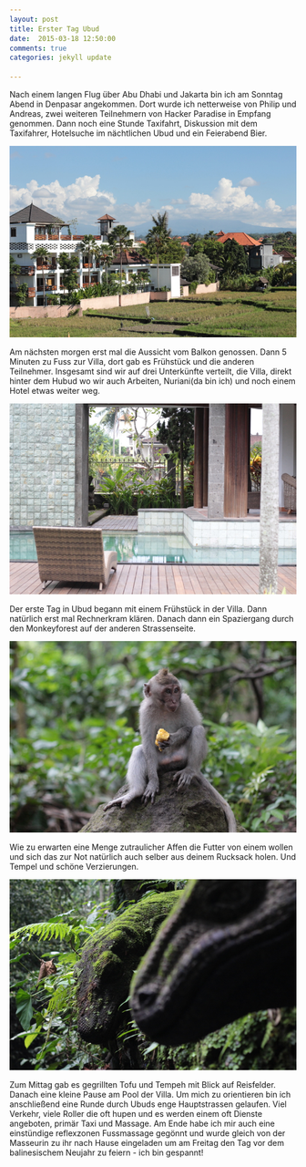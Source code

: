 ```yaml
---
layout: post
title: Erster Tag Ubud
date:  2015-03-18 12:50:00 
comments: true
categories: jekyll update

---
```


Nach einem langen Flug über Abu Dhabi und Jakarta bin ich am Sonntag Abend in Denpasar angekommen. Dort wurde ich netterweise von Philip und Andreas, zwei weiteren Teilnehmern von Hacker Paradise in Empfang genommen. Dann noch eine Stunde Taxifahrt, Diskussion mit dem Taxifahrer, Hotelsuche im nächtlichen Ubud und ein Feierabend Bier.

![Aussicht vom Hotelzimmer](https://raw.githubusercontent.com/chicarrida/chicarrida.github.io/master/images/_aussicht.JPG)

Am nächsten morgen erst mal die Aussicht vom Balkon genossen. Dann 5 Minuten zu Fuss zur Villa, dort gab es Frühstück und die anderen Teilnehmer. 
Insgesamt sind wir auf drei Unterkünfte verteilt, die Villa, direkt hinter dem Hubud wo wir auch Arbeiten, Nuriani(da bin ich) und noch einem Hotel etwas weiter weg. 

![Der kleine Pool der Villa](https://raw.githubusercontent.com/chicarrida/chicarrida.github.io/master/images/_villa.JPG)

Der erste Tag in Ubud begann mit einem Frühstück in der Villa. Dann natürlich erst mal Rechnerkram klären. Danach dann ein Spaziergang durch den Monkeyforest auf der anderen Strassenseite.

![Affe im Monkeyforrest](https://raw.githubusercontent.com/chicarrida/chicarrida.github.io/master/images/_affe.JPG)
 
Wie zu erwarten eine Menge zutraulicher Affen die Futter von einem wollen und sich das zur Not natürlich auch selber aus deinem Rucksack holen. Und Tempel und schöne Verzierungen.

![Verzierung](https://raw.githubusercontent.com/chicarrida/chicarrida.github.io/master/images/_echsen.JPG)

Zum Mittag gab es gegrillten Tofu und Tempeh mit Blick auf Reisfelder. Danach eine kleine Pause am Pool der Villa. Um mich zu orientieren bin ich anschließend eine Runde durch Ubuds enge Hauptstrassen gelaufen. Viel Verkehr, viele Roller die oft hupen und es werden einem oft Dienste angeboten, primär Taxi und Massage. Am Ende habe ich mir auch eine einstündige reflexzonen Fussmassage gegönnt und wurde gleich von der Masseurin zu ihr nach Hause eingeladen um am Freitag den Tag vor dem balinesischem Neujahr zu feiern - ich bin gespannt!
